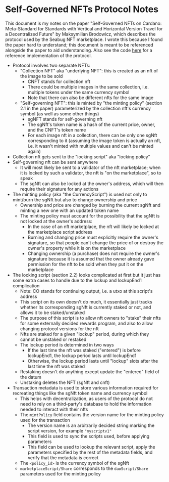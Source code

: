 # Self-Governed NFTs Protocol Notes

This document is my notes on the paper "Self-Governed NFTs on Cardano: Meta-Standard for Standards with Vertical and Horizontal Version Travel for a Decentralized Future" by Maksymilian Brodowicz, which describes the protocol used by the Seabug NFT marketplace. I wrote this because I found the paper hard to understand; this document is meant to be referenced alongside the paper to aid understanding. Also see the code [here](https://github.com/mlabs-haskell/plutus-use-cases/tree/main/mlabs/src/Mlabs/EfficientNFT) for a reference implementation of the protocol.

-   Protocol involves two separate NFTs:
    -   "Collection NFT" aka "underlying NFT": this is created as an nft of the image to be sold
        -   CNFT stands for collection nft
        -   There could be multiple images in the same collection, i.e. multiple tokens under the same currency symbol
        -   Note that there can also be different nfts for the same image
    -   "Self-governing NFT": this is minted by "the minting policy" (section 2.1 in the paper) parameterized by the collection nft's currency symbol (as well as some other things)
        -   sgNFT stands for self-governing nft
        -   The sgNft's token name is a hash of the current price, owner, and the CNFT's token name
        -   For each image nft in a collection, there can be only one sgNft corresponding to it (assuming the image token is actually an nft, i.e. it wasn't minted with multiple values and can't be minted again)
-   Collection nft gets sent to the "locking script" aka "locking policy"
-   Self-governing nft can be sent anywhere
    -   It will most likely be sent to a validator of the nft marketplace; when it is locked by such a validator, the nft is "on the marketplace", so to speak
    -   The sgNft can also be locked at the owner's address, which will then require their signature for any actions
-   The minting policy (aka "the CurrencyScript") is used not only to mint/burn the sgNft but also to change ownership and price
    -   Ownership and price are changed by burning the current sgNft and minting a new one with an updated token name
    -   The minting policy must account for the possibility that the sgNft is not locked at the owner's address:
        -   In the case of an nft marketplace, the nft will likely be locked at the marketplace script address
        -   Burning and changing price must explicitly require the owner's signature, so that people can't change the price of or destroy the owner's property while it is on the marketplace
        -   Changing ownership (a purchase) does not require the owner's signature because it is assumed that the owner already gave permission for the nft to be sold when they put it on the marketplace
-   The locking script (section 2.2) looks complicated at first but it just has some extra cases to handle due to the lockup and lockupEnd1 complication
    -   Note: CO stands for continuing output, i.e. a utxo at this script's address
    -   This script on its own doesn't do much, it essentially just tracks whether its corresponding sgNft is currently staked or not, and allows it to be staked/unstaked
    -   The purpose of this script is to allow nft owners to "stake" their nfts for some externally decided rewards program, and also to allow changing protocol versions for the nft
    -   Nfts are staked for a given "lockup" period, during which they cannot be unstaked or restaked
    -   The lockup period is determined in two ways
        -   If the last time the nft was staked ("entered") is before lockupEnd1, the lockup period lasts until lockupEnd1
        -   Otherwise, the lockup period lasts until "lockup" slots after the last time the nft was staked
    -   Restaking doesn't do anything except update the "entered" field of the datum
    -   Unstaking deletes the NFT (sgNft and cnft)
-   Transaction metadata is used to store various information required for recreating things like the sgNft token name and currency symbol
    -   This helps with decentralization, as users of the protocol do not need to rely on a third-party's database to hold the information needed to interact with their nfts
    -   The `mintPolicy` field contains the version name for the minting policy used for the transaction
        -   The version name is an arbitrarily decided string marking the script version, for example `"myscriptv1"`
        -   This field is used to sync the scripts used, before applying parameters
        -   This field can be used to lookup the relevant script, apply the parameters specified by the rest of the metadata fields, and verify that the metadata is correct
    -   The `<policy_id>` is the currency symbol of the sgNft
    -   `marketplaceScript/Share` corresponds to the `daoScript/Share` parameters used for the minting policy
